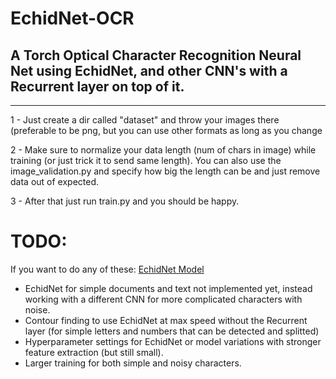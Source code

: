 # EchidNet-OCR
## A Torch Optical Character Recognition Neural Net using EchidNet,  and other CNN's with a Recurrent layer on top of it.


----------------------------------------------------
1 - Just create a dir called "dataset" and throw your images there (preferable to be png, but you can use other formats as long as you change

2 - Make sure to normalize your data length (num of chars in image) while training (or just trick it to send same length). You can also use the image_validation.py and specify how big the length can be and just remove data out of expected.

3 - After that just run train.py and you should be happy.


# TODO: 
If you want to do any of these: [EchidNet Model](https://github.com/GabrielDornelles/EchidNet)
- EchidNet for simple documents and text  not implemented yet, instead working with a different CNN for more complicated characters with noise. 
- Contour finding to use EchidNet at max speed without the Recurrent layer (for simple letters and numbers  that can be detected and splitted)
- Hyperparameter settings for EchidNet or model variations with stronger feature extraction (but still small).
- Larger training for both simple and noisy characters.
